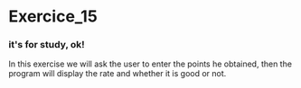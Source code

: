 # Exercice_15
<h3>it's for study, ok!</h3>
In this exercise we will ask the user to enter the points he obtained, then the program will display the rate and whether it is good or not.
